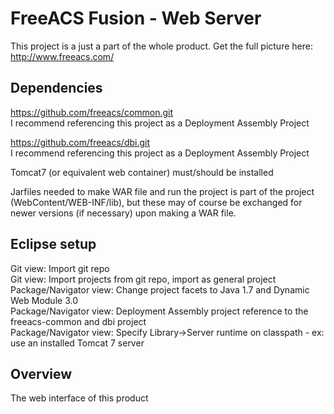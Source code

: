 FreeACS Fusion - Web Server
===========================
This project is a just a part of the whole product. Get the full picture here: 
http://www.freeacs.com/

Dependencies
------------
https://github.com/freeacs/common.git  
I recommend referencing this project as a Deployment Assembly Project

https://github.com/freeacs/dbi.git  
I recommend referencing this project as a Deployment Assembly Project

Tomcat7 (or equivalent web container) must/should be installed

Jarfiles needed to make WAR file and run the project is part of the project
(WebContent/WEB-INF/lib), but these may of course be exchanged for newer 
versions (if necessary) upon making a WAR file. 


Eclipse setup
-------------
Git view: Import git repo  
Git view: Import projects from git repo, import as general project    
Package/Navigator view: Change project facets to Java 1.7 and Dynamic Web Module 3.0    
Package/Navigator view: Deployment Assembly project reference to the freeacs-common and dbi project    
Package/Navigator view: Specify Library->Server runtime on classpath - ex: use an installed Tomcat 7 server

Overview
--------
The web interface of this product  